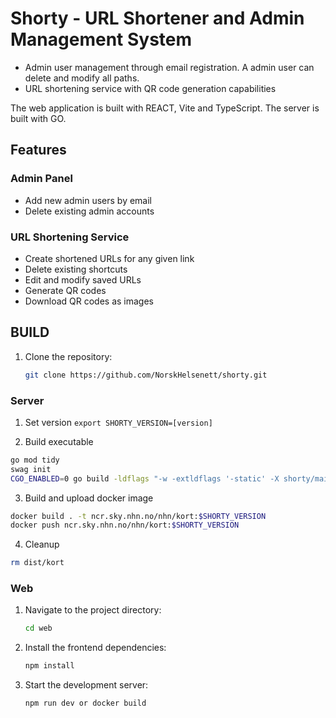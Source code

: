 # Shorty - URL Shortener and Admin Management System

- Admin user management through email registration. A admin user can delete and modify all paths.
- URL shortening service with QR code generation capabilities

The web application is built with REACT, Vite and TypeScript.
The server is built with GO.

## Features

### Admin Panel

- Add new admin users by email
- Delete existing admin accounts

### URL Shortening Service

- Create shortened URLs for any given link
- Delete existing shortcuts
- Edit and modify saved URLs
- Generate QR codes
- Download QR codes as images

## BUILD

1. Clone the repository:

   ```bash
   git clone https://github.com/NorskHelsenett/shorty.git

   ```
### Server
1. Set version ```export SHORTY_VERSION=[version]```

2. Build executable
```bash
go mod tidy
swag init
CGO_ENABLED=0 go build -ldflags "-w -extldflags '-static' -X shorty/main.Version=$SHORTY_VERSION" -o "dist/kort" main.go
```
3. Build and upload docker image
```bash
docker build . -t ncr.sky.nhn.no/nhn/kort:$SHORTY_VERSION
docker push ncr.sky.nhn.no/nhn/kort:$SHORTY_VERSION
```
4. Cleanup
```bash
rm dist/kort
```

### Web
1. Navigate to the project directory:
   ```bash
   cd web
   ```
2. Install the frontend dependencies:
   ```bash
   npm install
   ```
3. Start the development server:
   ```bash
   npm run dev or docker build
   ```
